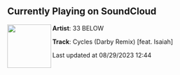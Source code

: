 ## Currently Playing on SoundCloud

[<img align="left" width="100" src="https://i1.sndcdn.com/artworks-6jEQCozfyGDv-0-t500x500.png">](https://soundcloud.com/33below/cycles-darby-remix-feat-isaiah?in=darbysounds/sets/33-below-feat-isaiah-cycles)

**Artist**: 33 BELOW 

**Track**: Cycles (Darby Remix) [feat. Isaiah]

Last updated at 08/29/2023 12:44
